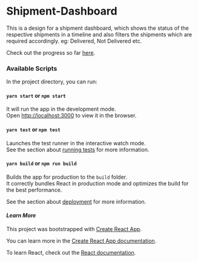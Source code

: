# Shipment-Dashboard

This is a design for a shipment dashboard, which shows the status of the respective shipments in a timeline and also filters the shipments which are required accordingly. eg: Delivered, Not Delivered etc.

Check out the progress so far [here](http://pretty-juice.surge.sh/).

### [](https://github.com/devRD/Shipment-Dashboard#available-scripts)Available Scripts

In the project directory, you can run:

#### [](https://github.com/devRD/Shipment-Dashboard#yarn-start)`yarn start` or `npm start`

It will run the app in the development mode.  
Open  [http://localhost:3000](http://localhost:3000/)  to view it in the browser.


#### [](https://github.com/devRD/Shipment-Dashboard#yarn-test)`yarn test` or `npm test`

Launches the test runner in the interactive watch mode.  
See the section about  [running tests](https://facebook.github.io/create-react-app/docs/running-tests)  for more information.

#### [](https://github.com/devRD/Shipment-Dashboard#yarn-build)`yarn build` or `npm run build`

Builds the app for production to the  `build`  folder.  
It correctly bundles React in production mode and optimizes the build for the best performance.

See the section about  [deployment](https://facebook.github.io/create-react-app/docs/deployment)  for more information.

#### [](https://github.com/devRD/Shipment-Dashboard#learn-more)*Learn More*

This project was bootstrapped with  [Create React App](https://github.com/facebook/create-react-app).

You can learn more in the  [Create React App documentation](https://facebook.github.io/create-react-app/docs/getting-started).

To learn React, check out the  [React documentation](https://reactjs.org/).
